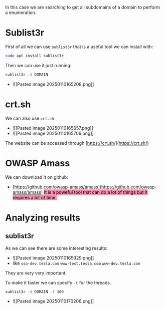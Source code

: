 In this case we are searching to get all subdomains of a domain to perform a enumeration.

# Sublist3r
First of all we can use `sublist3r` that is a useful tool we can install with: 
```bash
sudo apt install sublist3r
```

Then we can use it just running:
```bash
sublist3r -d DOMAIN
```
- ![[Pasted image 20250110165208.png]]



# crt.sh
We can also use `crt.sh`
- ![[Pasted image 20250110165657.png]]
- ![[Pasted image 20250110165706.png]]


The website can be accessed through [https://crt.sh/](https://crt.sh/)

# OWASP Amass
We can download it on github:
- [https://github.com/owasp-amass/amass](https://github.com/owasp-amass/amass)
<mark style="background: #FF5582A6;">It is a poweful tool that can do a lot of things but it requires a lot of time.</mark>

# Analyzing results
## sublist3r
As we can see there are some interesting results:
- ![[Pasted image 20250110165929.png]]
- like `sso-dev.tesla.com` `www-test.tesla.com` `www-dev.tesla.com`

They are very very important.

To make it faster we can specify `-t` for the threads.
```bash
sublist3r -d DOMAIN -t 100
```
- ![[Pasted image 20250110170206.png]]

